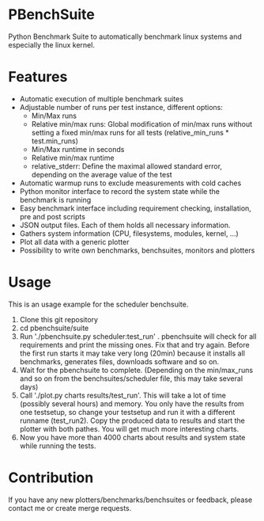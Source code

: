 PBenchSuite
==========

Python Benchmark Suite to automatically benchmark linux systems and especially the linux kernel.

Features
========

* Automatic execution of multiple benchmark suites
* Adjustable number of runs per test instance, different options:
	* Min/Max runs
	* Relative min/max runs: Global modification of min/max runs without setting a fixed min/max runs for all tests (relative_min_runs * test.min_runs)
	* Min/Max runtime in seconds
	* Relative min/max runtime
	* relative_stderr: Define the maximal allowed standard error, depending on the average value of the test
* Automatic warmup runs to exclude measurements with cold caches
* Python monitor interface to record the system state while the benchmark is running
* Easy benchmark interface including requirement checking, installation, pre and post scripts
* JSON output files. Each of them holds all necessary information.
* Gathers system information (CPU, filesystems, modules, kernel, ...)
* Plot all data with a generic plotter
* Possibility to write own benchmarks, benchsuites, monitors and plotters

Usage
=====

This is an usage example for the scheduler benchsuite.

1. Clone this git repository
2. cd pbenchsuite/suite
3. Run './pbenchsuite.py scheduler:test\_run' . pbenchsuite will check for all requirements and print the missing ones. Fix that and try again. Before the first run starts it may take very long (20min) because it installs all benchmarks, generates files, downloads software and so on.
4. Wait for the pbenchsuite to complete. (Depending on the min/max\_runs and so on from the benchsuites/scheduler file, this may take several days)
5. Call './plot.py charts results/test\_run'. This will take a lot of time (possibly several hours) and memory. You only have the results from one testsetup, so change your testsetup and run it with a different runname (test\_run2). Copy the produced data to results and start the plotter with both pathes. You will get much more interesting charts.
6. Now you have more than 4000 charts about results and system state while running the tests.

Contribution
============

If you have any new plotters/benchmarks/benchsuites or feedback, please contact me or create merge requests.
